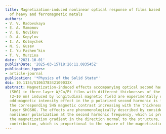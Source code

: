 ```yaml
---
title: Magnetization-induced nonlinear optical response of films based on nanolayers
  of heavy and ferromagnetic metals
authors:
- V. V. Radovskaya
- E. A. Mamonov
- V. B. Novikov
- D. A. Kopylov
- I. A. Kolmychek
- N. S. Gusev
- I. Yu Pashen’kin
- T. V. Murzina
date: '2021-10-01'
publishDate: '2025-03-15T18:26:11.083545Z'
publication_types:
- article-journal
publication: '*Physics of the Solid State*'
doi: 10.1134/S106378342109033X
abstract: Magnetization-induced effects accompanying optical second harmonic generation
  (SHG) in three-layer W/Co/Pt films with different thicknesses of the cobalt layer
  (2–10 nm) induced by longitudinal magnetic field are experimentally studied. An
  odd-magnetic intensity effect in the p polarized second harmonic is found, with
  the corresponding SHG magnetic contrast increasing with the thickness of the Co
  layer SHGSHG. The effects are phenomenologically described by considering the bulk
  nonlinear polarization at the second harmonic frequency, which is proportional to
  the magnetization gradient in the direction normal to the structure, and the interface
  contribution, which is proportional to the square of the magnetization of the films.
---
```

